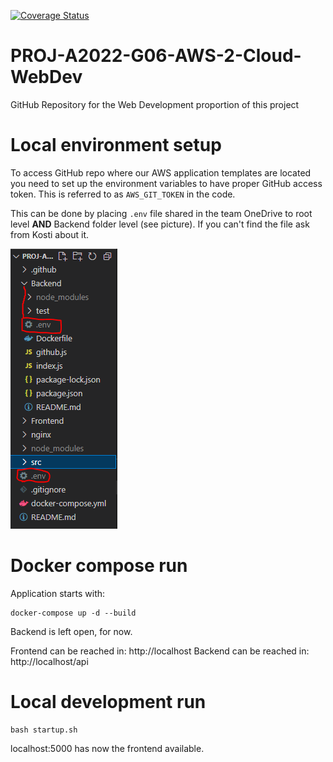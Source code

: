 [![Coverage Status](https://coveralls.io/repos/github/PROJ-A2022-G06-AWS-2-Cloud-Organization/PROJ-A2022-G06-AWS-2-Cloud-WebDev/badge.svg?branch=42-test-coverage)](https://coveralls.io/github/PROJ-A2022-G06-AWS-2-Cloud-Organization/PROJ-A2022-G06-AWS-2-Cloud-WebDev?branch=main)

# PROJ-A2022-G06-AWS-2-Cloud-WebDev
GitHub Repository for the Web Development proportion of this project

# Local environment setup

To access GitHub repo where our AWS application templates are located you need to set up the environment variables to have proper GitHub access token. This is referred to as ```AWS_GIT_TOKEN``` in the code.

This can be done by placing ```.env``` file shared in the team OneDrive to root level **AND** Backend folder level (see picture). If you can't find the file ask from Kosti about it.

![.env file locations](imgs/envfilelocations.png)
# Docker compose run
Application starts with:
```
docker-compose up -d --build
```

Backend is left open, for now.

Frontend can be reached in: http://localhost
Backend can be reached in: http://localhost/api

# Local development run
```
bash startup.sh
```

localhost:5000 has now the frontend available.
